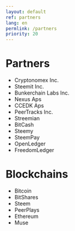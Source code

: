 ```yaml
---
layout: default
ref: partners
lang: en
permlink: /partners
priority: 20
---
```


# Partners

* Cryptonomex Inc.
* Steemit Inc.
* Bunkerchain Labs Inc.
* Nexus Aps
* CCEDK Aps
* PeerTracks Inc.
* Streemian
* BitCash
* Steemy
* SteemPay
* OpenLedger
* FreedomLedger

# Blockchains

* Bitcoin
* BitShares
* Steem
* PeerPlays
* Ethereum
* Muse
